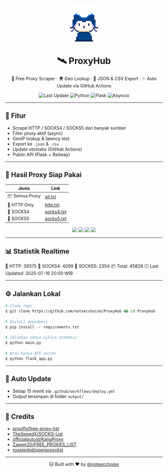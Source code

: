 <p align="center">
  <img src="assets/logo.gif" width="120" alt="ProxyHub Logo" />
</p>

<h1 align="center">🛰️ ProxyHub</h1>

<p align="center">
  🔌 Free Proxy Scraper · 🌍 Geo Lookup · 📄 JSON & CSV Export · ✨ Auto Update via GitHub Actions
</p>

<p align="center">
  <img alt="Last Update" src="https://github.com/notsecchoise/ProxyHub/actions/workflows/proxy-update.yml/badge.svg">
  <img alt="Python" src="https://img.shields.io/badge/Python-3.10+-blue?style=flat-square">
  <img alt="Flask" src="https://img.shields.io/badge/Flask-API-lightgrey?style=flat-square">
  <img alt="Asyncio" src="https://img.shields.io/badge/Asyncio-Fast-green?style=flat-square">
</p>
</p>

---

## 🚀 Fitur

* Scrape HTTP / SOCKS4 / SOCKS5 dari banyak sumber
* Filter proxy aktif (async)
* GeoIP lookup & latency test
* Export ke `.json` & `.csv`
* Update otomatis (GitHub Actions)
* Public API (Flask + Railway)

---

## 📂 Hasil Proxy Siap Pakai

| Jenis          | Link                                                                                                    |
| -------------- | ------------------------------------------------------------------------------------------------------- |
| 📦 Semua Proxy | [all.txt](https://raw.githubusercontent.com/notsecchoise/proxyhub/refs/heads/main/output/all.txt)       |
| 🔹 HTTP Only   | [http.txt](https://raw.githubusercontent.com/notsecchoise/proxyhub/refs/heads/main/output/http.txt)     |
| 🔸 SOCKS4      | [socks4.txt](https://raw.githubusercontent.com/notsecchoise/proxyhub/refs/heads/main/output/socks4.txt) |
| 🔸 SOCKS5      | [socks5.txt](https://raw.githubusercontent.com/notsecchoise/proxyhub/refs/heads/main/output/socks5.txt) |

<p align="center">
  <a href="https://raw.githubusercontent.com/notsecchoise/proxyhub/refs/heads/main/output/all.txt"><img src="https://img.shields.io/badge/📦 Semua-blue?style=for-the-badge"></a>
  <a href="https://raw.githubusercontent.com/notsecchoise/proxyhub/refs/heads/main/output/http.txt"><img src="https://img.shields.io/badge/🔹 HTTP-orange?style=for-the-badge"></a>
  <a href="https://raw.githubusercontent.com/notsecchoise/proxyhub/refs/heads/main/output/socks4.txt"><img src="https://img.shields.io/badge/🔸 SOCKS4-yellow?style=for-the-badge"></a>
  <a href="https://raw.githubusercontent.com/notsecchoise/proxyhub/refs/heads/main/output/socks5.txt"><img src="https://img.shields.io/badge/🔸 SOCKS5-lightgrey?style=for-the-badge"></a>
</p>

---

## 📊 Statistik Realtime

<!-- PROXY_STATS_START -->
🔹 HTTP: 39375
🔸 SOCKS4: 4099
🔸 SOCKS5: 2354
📦 Total: 45828
🕓 Last Updated: 2025-07-19 20:00 WIB
<!-- PROXY_STATS_END -->

---

## ⚙️ Jalankan Lokal

```bash
# Clone repo
$ git clone https://github.com/notsecchoise/ProxyHub && cd ProxyHub

# Install depedensi
$ pip install -r requirements.txt

# Jalankan semua siklus otomatis
$ python main.py

# Atau hanya API server
$ python flask_app.py
```

---

## 🔄 Auto Update

* Setiap 15 menit via `.github/workflows/deploy.yml`
* Output tersimpan di folder `output/`

---

## 🙌 Credits

* [proxifly/free-proxy-list](https://github.com/proxifly/free-proxy-list)
* [TheSpeedX/SOCKS-List](https://github.com/TheSpeedX/SOCKS-List)
* [officialputuid/KangProxy](https://github.com/officialputuid/KangProxy)
* [Zaeem20/FREE\_PROXIES\_LIST](https://github.com/Zaeem20/FREE_PROXIES_LIST)
* [roosterkid/openproxylist](https://github.com/roosterkid/openproxylist)

---

<p align="center">
  🐱 Built with ❤️ by <a href="https://github.com/notsecchoise">@notsecchoise</a>
</p>
